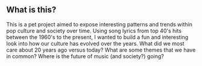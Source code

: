 ## What is this?

This is a pet project aimed to expose interesting patterns and trends within pop culture and society over time. Using song lyrics from top 40's hits between the 1960's to the present, I wanted to build a fun and interesting look into how our culture has evolved over the years. What did we most care about 20 years ago versus today? What are some themes that we have in common? Where is the future of music (and society?) going?
